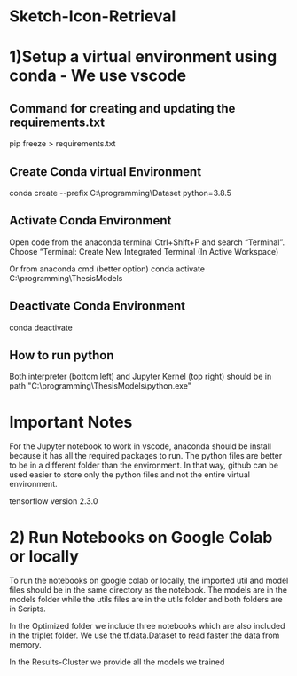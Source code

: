 # Sketch-Icon-Retrieval

# 1)Setup a virtual environment using conda - We use vscode
## Command for creating and updating the requirements.txt
pip freeze > requirements.txt

## Create Conda virtual Environment
conda create --prefix C:\programming\Dataset python=3.8.5

## Activate Conda Environment
Open code from the anaconda terminal
Ctrl+Shift+P and search “Terminal”.
Choose “Terminal: Create New Integrated Terminal (In Active Workspace)

Or from anaconda cmd (better option)
conda activate C:\programming\ThesisModels

## Deactivate Conda Environment
conda deactivate

## How to run python
Both interpreter (bottom left) and Jupyter Kernel (top right) should be in path "C:\programming\ThesisModels\python.exe"

# Important Notes
For the Jupyter notebook to work in vscode, anaconda should be install because it has all the required
packages to run.
The python files are better to be in a different folder than the environment. In that way, github can be used easier to store only the python files and not the entire virtual environment.

tensorflow version 2.3.0

# 2) Run Notebooks on Google Colab or locally
To run the notebooks on google colab or locally, the imported util and model files should be in the same directory as the notebook.
The models are in the models folder while the utils files are in the utils folder and both folders are in Scripts.

In the Optimized folder we include three notebooks which are also included in the triplet folder. We use the tf.data.Dataset to read faster the data from memory.

In the Results-Cluster we provide all the models we trained
